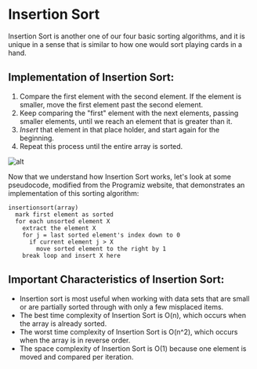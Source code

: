 # Insertion Sort

Insertion Sort is another one of our four basic sorting algorithms, and it is unique in a sense that is similar to how one would sort playing cards in a hand.

## Implementation of Insertion Sort:

1. Compare the first element with the second element. If the element is smaller, move the first element past the second element. 
2. Keep comparing the "first" element with the next elements, passing smaller elements, until we reach an element that is greater than it. 
3. _Insert_ that element in that place holder, and start again for the beginning.
4. Repeat this process until the entire array is sorted.

![alt](https://upload.wikimedia.org/wikipedia/commons/0/0f/Insertion-sort-example-300px.gif)

Now that we understand how Insertion Sort works, let's look at some pseudocode, modified from the Programiz website, that demonstrates an implementation of this sorting algorithm:

```text
insertionsort(array)
  mark first element as sorted
  for each unsorted element X
    extract the element X
    for j = last sorted element's index down to 0
      if current element j > X
        move sorted element to the right by 1
    break loop and insert X here
```

## Important Characteristics of Insertion Sort:

* Insertion sort is most useful when working with data sets that are small or are partially sorted through with only a few misplaced items.
* The best time complexity of Insertion Sort is O\(n\), which occurs when the array is already sorted.
* The worst time complexity of Insertion Sort is O\(n^2\), which occurs when the array is in reverse order.
* The space complexity of Insertion Sort is O\(1\) because one element is moved and compared per iteration.

